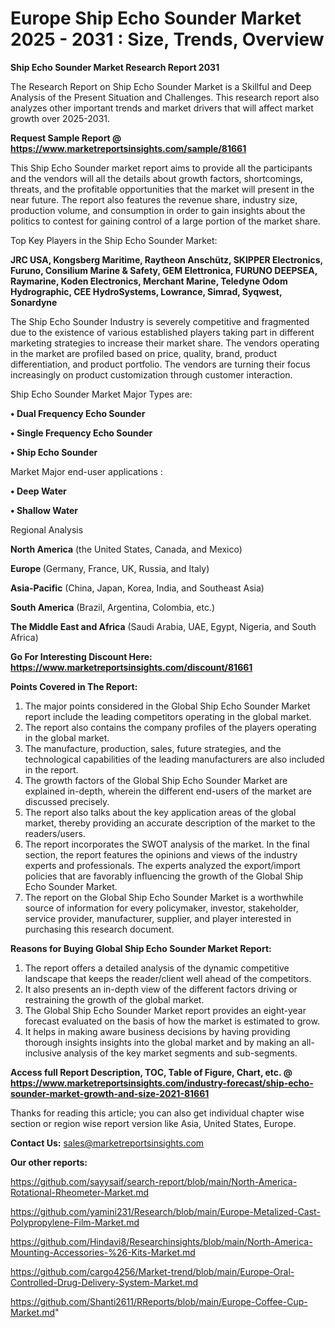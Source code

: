  # Europe Ship Echo Sounder Market 2025 - 2031 : Size, Trends, Overview

<strong>Ship Echo Sounder Market Research Report 2031</strong>

The Research Report on Ship Echo Sounder Market is a Skillful and Deep Analysis of the Present Situation and Challenges. This research report also analyzes other important trends and market drivers that will affect market growth over 2025-2031.

<strong>Request Sample Report @ <a href=https://www.marketreportsinsights.com/sample/81661>https://www.marketreportsinsights.com/sample/81661</a></strong>

This Ship Echo Sounder market report aims to provide all the participants and the vendors will all the details about growth factors, shortcomings, threats, and the profitable opportunities that the market will present in the near future. The report also features the revenue share, industry size, production volume, and consumption in order to gain insights about the politics to contest for gaining control of a large portion of the market share.

Top Key Players in the Ship Echo Sounder Market:

<strong>JRC USA, Kongsberg Maritime, Raytheon Anschütz, SKIPPER Electronics, Furuno, Consilium Marine & Safety, GEM Elettronica, FURUNO DEEPSEA, Raymarine, Koden Electronics, Merchant Marine, Teledyne Odom Hydrographic, CEE HydroSystems, Lowrance, Simrad, Syqwest, Sonardyne</strong>

The Ship Echo Sounder Industry is severely competitive and fragmented due to the existence of various established players taking part in different marketing strategies to increase their market share. The vendors operating in the market are profiled based on price, quality, brand, product differentiation, and product portfolio. The vendors are turning their focus increasingly on product customization through customer interaction.

Ship Echo Sounder Market Major Types are:

<strong>• Dual Frequency Echo Sounder

• Single Frequency Echo Sounder

• Ship Echo Sounder</strong>

Market Major end-user applications :

<strong>• Deep Water

• Shallow Water</strong>

Regional Analysis

</u><strong><b>North America</b></strong> (the United States, Canada, and Mexico)

<strong><b>Europe </b></strong>(Germany, France, UK, Russia, and Italy)

<strong><b>Asia-Pacific</b></strong> (China, Japan, Korea, India, and Southeast Asia)

<strong><b>South America</b></strong> (Brazil, Argentina, Colombia, etc.)

<strong><b>The Middle East and Africa</b></strong> (Saudi Arabia, UAE, Egypt, Nigeria, and South Africa)

<strong>Go For Interesting Discount Here: <a href=https://www.marketreportsinsights.com/discount/81661>https://www.marketreportsinsights.com/discount/81661</a></strong>

<strong>Points Covered in The Report:</strong>
<ol>
  <li>The major points considered in the Global Ship Echo Sounder Market report include the leading competitors operating in the global market.</li>
  <li>The report also contains the company profiles of the players operating in the global market.</li>
  <li>The manufacture, production, sales, future strategies, and the technological capabilities of the leading manufacturers are also included in the report.</li>
  <li>The growth factors of the Global Ship Echo Sounder Market are explained in-depth, wherein the different end-users of the market are discussed precisely.</li>
  <li>The report also talks about the key application areas of the global market, thereby providing an accurate description of the market to the readers/users.</li>
  <li>The report incorporates the SWOT analysis of the market. In the final section, the report features the opinions and views of the industry experts and professionals. The experts analyzed the export/import policies that are favorably influencing the growth of the Global Ship Echo Sounder Market.</li>
  <li>The report on the Global Ship Echo Sounder Market is a worthwhile source of information for every policymaker, investor, stakeholder, service provider, manufacturer, supplier, and player interested in purchasing this research document.</li>
</ol>
<strong>Reasons for Buying Global Ship Echo Sounder Market Report:</strong>

<ol>
  <li>The report offers a detailed analysis of the dynamic competitive landscape that keeps the reader/client well ahead of the competitors.</li>
  <li>It also presents an in-depth view of the different factors driving or restraining the growth of the global market.</li>
  <li>The Global Ship Echo Sounder Market report provides an eight-year forecast evaluated on the basis of how the market is estimated to grow.</li>
  <li>It helps in making aware business decisions by having providing thorough insights insights into the global market and by making an all-inclusive analysis of the key market segments and sub-segments.</li>
</ol>
<strong>Access full Report Description, TOC, Table of Figure, Chart, etc. @ <a href=https://www.marketreportsinsights.com/industry-forecast/ship-echo-sounder-market-growth-and-size-2021-81661>https://www.marketreportsinsights.com/industry-forecast/ship-echo-sounder-market-growth-and-size-2021-81661</a></strong>


Thanks for reading this article; you can also get individual chapter wise section or region wise report version like Asia, United States, Europe.

<strong>Contact Us:</strong>
sales@marketreportsinsights.com

<strong>Our other reports:</strong>

<a href=https://github.com/sayysaif/search-report/blob/main/North-America-Rotational-Rheometer-Market.md>https://github.com/sayysaif/search-report/blob/main/North-America-Rotational-Rheometer-Market.md</a>

<a href=https://github.com/yamini231/Research/blob/main/Europe-Metalized-Cast-Polypropylene-Film-Market.md>https://github.com/yamini231/Research/blob/main/Europe-Metalized-Cast-Polypropylene-Film-Market.md</a>

<a href=https://github.com/Hindavi8/Researchinsights/blob/main/North-America-Mounting-Accessories-%26-Kits-Market.md>https://github.com/Hindavi8/Researchinsights/blob/main/North-America-Mounting-Accessories-%26-Kits-Market.md</a>

<a href=https://github.com/cargo4256/Market-trend/blob/main/Europe-Oral-Controlled-Drug-Delivery-System-Market.md>https://github.com/cargo4256/Market-trend/blob/main/Europe-Oral-Controlled-Drug-Delivery-System-Market.md</a>

<a href=https://github.com/Shanti2611/RReports/blob/main/Europe-Coffee-Cup-Market.md>https://github.com/Shanti2611/RReports/blob/main/Europe-Coffee-Cup-Market.md</a>"
